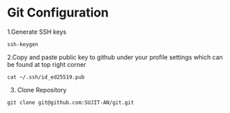 
# Git Configuration

1.Generate SSH keys

```
ssh-keygen
```

2.Copy and paste public key to github under your profile settings which can be found at top right corner

```
cat ~/.ssh/id_ed25519.pub
```

3. Clone Repository

```
git clone git@github.com:SUJIT-AN/git.git
```





